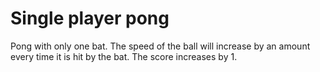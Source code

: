 # Single player pong

Pong with only one bat.
The speed of the ball will increase by an amount every time it is hit by the bat. The score increases by 1.
